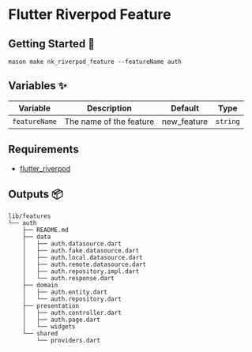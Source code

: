 # Flutter Riverpod Feature

## Getting Started 🚀

```
mason make nk_riverpod_feature --featureName auth
```

## Variables ✨

| Variable       | Description             | Default | Type     |
| -------------- | ----------------------- | ------- | -------- |
| `featureName` | The name of the feature | new_feature | `string` |

## Requirements

- [flutter_riverpod](https://pub.dev/packages/flutter_riverpod)

## Outputs 📦

```
lib/features
└── auth
    ├── README.md
    ├── data
    │   ├── auth.datasource.dart
    │   ├── auth.fake.datasource.dart
    │   ├── auth.local.datasource.dart
    │   ├── auth.remote.datasource.dart
    │   ├── auth.repository.impl.dart
    │   └── auth.response.dart
    ├── domain
    │   ├── auth.entity.dart
    │   └── auth.repository.dart
    ├── presentation
    │   ├── auth.controller.dart
    │   ├── auth.page.dart
    │   └── widgets
    └── shared
        └── providers.dart
```